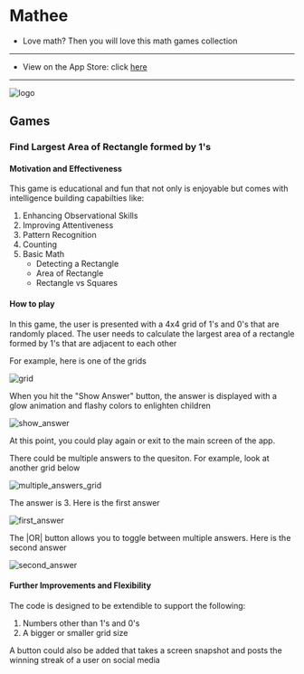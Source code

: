 # Mathee
- Love math? Then you will love this math games collection
***
- View on the App Store: click [here](https://apps.apple.com/us/developer/daniel-springer/id1402417666)
***
![logo](https://github.com/danispringer/docs/blob/master/images/star-400.jpg?raw=true&sanitize=true)

## Games

### Find Largest Area of Rectangle formed by 1's

#### Motivation and Effectiveness

This game is educational and fun that not only is enjoyable but comes with intelligence building capabilties like:
1. Enhancing Observational Skills
2. Improving Attentiveness
3. Pattern Recognition
4. Counting
5. Basic Math
    * Detecting a Rectangle
    * Area of Rectangle
    * Rectangle vs Squares

#### How to play

In this game, the user is presented with a 4x4 grid of 1's and 0's that are randomly placed. The user needs to calculate the largest area of a rectangle formed by 1's that are adjacent to each other

For example, here is one of the grids

![grid](./readme_images/grid_example.png)

When you hit the "Show Answer" button, the answer is displayed with a glow animation and flashy colors to enlighten children

![show_answer](./readme_images/show_answer.png)

At this point, you could play again or exit to the main screen of the app.

There could be multiple answers to the quesiton. For example, look at another grid below

![multiple_answers_grid](./readme_images/multi_ans_grid.png)

The answer is 3. Here is the first answer

![first_answer](./readme_images/multi_grid_ans1.png)

The |OR| button allows you to toggle between multiple answers. Here is the second answer

![second_answer](./readme_images/multi_grid_ans2.png)

#### Further Improvements and Flexibility

The code is designed to be extendible to support the following:
1. Numbers other than 1's and 0's
2. A bigger or smaller grid size

A button could also be added that takes a screen snapshot and posts the winning streak of a user on social media


